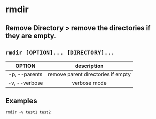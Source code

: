 # rmdir

**Remove Directory** > remove the directories if they are empty.
---

` rmdir [OPTION]... [DIRECTORY]... `
---

| **OPTION** | description |
|:---:|:---:|
| -p, --parents | remove parent directories if empty |
| -v, --verbose | verbose mode |

## Examples
` rmdir -v test1 test2 `